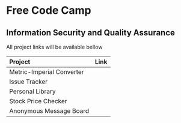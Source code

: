 # Free Code Camp

## Information Security and Quality Assurance

All project links will be available bellow

| Project                   | Link |
| :------------------------ | :--- |
| Metric-Imperial Converter |      |
| Issue Tracker             |      |
| Personal Library          |      |
| Stock Price Checker       |      |
| Anonymous Message Board   |      |

